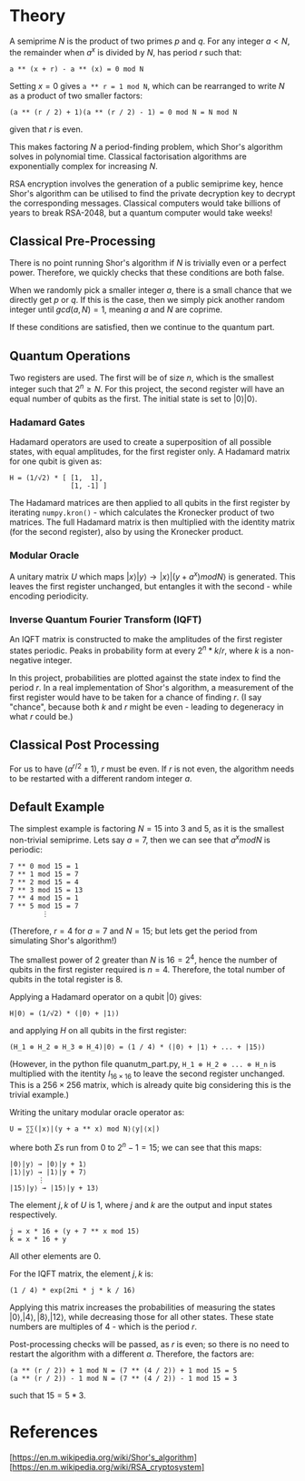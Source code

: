 # Theory

A semiprime $N$ is the product of two primes $p$ and $q$.
For any integer $a < N$, the remainder when $a^x$ is divided by $N$, has period $r$ such that:
```
a ** (x + r) - a ** (x) = 0 mod N
```
Setting $x = 0$ gives ```a ** r = 1 mod N```, which can be rearranged to write $N$ as a product of two smaller factors:
```
(a ** (r / 2) + 1)(a ** (r / 2) - 1) = 0 mod N = N mod N
```
given that $r$ is even.

This makes factoring $N$ a period-finding problem, which Shor's algorithm solves in polynomial time.
Classical factorisation algorithms are exponentially complex for increasing $N$.

RSA encryption involves the generation of a public semiprime key, hence Shor's algorithm can be utilised to find the private decryption key to decrypt the corresponding messages.
Classical computers would take billions of years to break RSA-2048, but a quantum computer would take weeks!

## Classical Pre-Processing

There is no point running Shor's algorithm if $N$ is trivially even or a perfect power.
Therefore, we quickly checks that these conditions are both false.

When we randomly pick a smaller integer $a$, there is a small chance that we directly get $p$ or $q$.
If this is the case, then we simply pick another random integer until $gcd(a, N) = 1$, meaning $a$ and $N$ are coprime.

If these conditions are satisfied, then we continue to the quantum part.

## Quantum Operations

Two registers are used.
The first will be of size $n$, which is the smallest integer such that $2^n \geq N$.
For this project, the second register will have an equal number of qubits as the first.
The initial state is set to $|0⟩|0⟩$.

### Hadamard Gates

Hadamard operators are used to create a superposition of all possible states, with equal amplitudes, for the first register only.
A Hadamard matrix for one qubit is given as:
```
H = (1/√2) * [ [1,  1],
               [1, -1] ]
```
The Hadamard matrices are then applied to all qubits in the first register by iterating ```numpy.kron()``` - which calculates the Kronecker product of two matrices.
The full Hadamard matrix is then multiplied with the identity matrix (for the second register), also by using the Kronecker product.

### Modular Oracle

A unitary matrix $U$ which maps $|x⟩|y⟩ \rightarrow |x⟩|(y + a^x) mod N⟩$ is generated.
This leaves the first register unchanged, but entangles it with the second - while encoding periodicity.

### Inverse Quantum Fourier Transform (IQFT)

An IQFT matrix is constructed to make the amplitudes of the first register states periodic.
Peaks in probability form at every $2^n * k / r$, where $k$ is a non-negative integer.

In this project, probabilities are plotted against the state index to find the period $r$.
In a real implementation of Shor's algorithm, a measurement of the first register would have to be taken for a chance of finding $r$.
(I say "chance", because both $k$ and $r$ might be even - leading to degeneracy in what $r$ could be.)

## Classical Post Processing

For us to have $(a^{r/2} \pm 1)$, $r$ must be even.
If $r$ is not even, the algorithm needs to be restarted with a different random integer $a$.

## Default Example

The simplest example is factoring $N = 15$ into $3$ and $5$, as it is the smallest non-trivial semiprime.
Lets say $a = 7$, then we can see that $a^x mod N$ is periodic:
```
7 ** 0 mod 15 = 1
7 ** 1 mod 15 = 7
7 ** 2 mod 15 = 4
7 ** 3 mod 15 = 13
7 ** 4 mod 15 = 1
7 ** 5 mod 15 = 7
        ⋮
```
(Therefore, $r = 4$ for $a = 7$ and $N = 15$; but lets get the period from simulating Shor's algorithm!)

The smallest power of $2$ greater than $N$ is $16 = 2^4$, hence the number of qubits in the first register required is $n = 4$.
Therefore, the total number of qubits in the total register is $8$.

Applying a Hadamard operator on a qubit $|0⟩$ gives:
```
H|0⟩ = (1/√2) * (|0⟩ + |1⟩)
```
and applying $H$ on all qubits in the first register:
```
(H_1 ⊗ H_2 ⊗ H_3 ⊗ H_4)|0⟩ = (1 / 4) * (|0⟩ + |1⟩ + ... + |15⟩)
```
(However, in the python file quanutm_part.py, ```H_1 ⊗ H_2 ⊗ ... ⊗ H_n``` is multiplied with the itentity $I_{16 \times 16}$ to leave the second register unchanged.
This is a $256 \times 256$ matrix, which is already quite big considering this is the trivial example.)

Writing the unitary modular oracle operator as:
```
U = ∑∑(|x⟩|(y + a ** x) mod N⟩⟨y|⟨x|)
```
where both $\Sigma$s run from $0$ to $2^n - 1 = 15$; we can see that this maps:
```
|0⟩|y⟩ → |0⟩|y + 1⟩
|1⟩|y⟩ → |1⟩|y + 7⟩
       ⋮
|15⟩|y⟩ → |15⟩|y + 13⟩
```
The element $j, k$ of $U$ is $1$, where $j$ and $k$ are the output and input states respectively.
```
j = x * 16 + (y + 7 ** x mod 15)
k = x * 16 + y
```
All other elements are $0$.

For the IQFT matrix, the element $j, k$ is:
```
(1 / 4) * exp(2πi * j * k / 16)
```
Applying this matrix increases the probabilities of measuring the states $|0⟩, |4⟩, |8⟩, |12⟩$, while decreasing those for all other states.
These state numbers are multiples of $4$ - which is the period $r$.

Post-processing checks will be passed, as $r$ is even; so there is no need to restart the algorithm with a different $a$.
Therefore, the factors are:
```
(a ** (r / 2)) + 1 mod N = (7 ** (4 / 2)) + 1 mod 15 = 5
(a ** (r / 2)) - 1 mod N = (7 ** (4 / 2)) - 1 mod 15 = 3
```
such that $15 = 5 * 3$.

# References

[https://en.m.wikipedia.org/wiki/Shor's_algorithm]
[https://en.m.wikipedia.org/wiki/RSA_cryptosystem]

